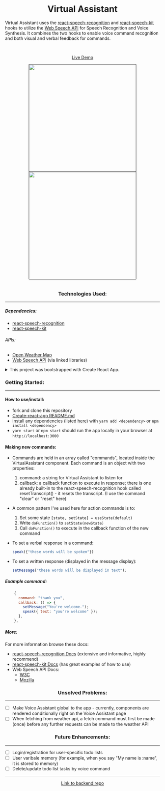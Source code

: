 <div align="center">

# Virtual Assistant

<!-- --- -->

</div>

Virtual Assistant uses the [react-speech-recognition](https://github.com/JamesBrill/react-speech-recognition) and [react-speech-kit](https://github.com/MikeyParton/react-speech-kit) hooks to utilize the [Web Speech API](https://wicg.github.io/speech-api/) for Speech Recognition and Voice Synthesis. It combines the two hooks to enable voice command recognition and both visual and verbal feedback for commands.

<!-- This is my capstone project for General Assembly's Software Engineering Immersive program. -->

<br>

<center>

[Live Demo](https://virtual-asst.herokuapp.com/)

</center>

<!-- ![ez-showCommands](https://user-images.githubusercontent.com/55470100/119111518-242b3380-b9f1-11eb-8982-479dfa52cdae.gif) -->

<!-- ![ez-showTodolist](https://user-images.githubusercontent.com/55470100/119111607-36a56d00-b9f1-11eb-8fac-fd79894a4b0f.gif) -->
<!--
![ez-showActivated](https://user-images.githubusercontent.com/55470100/119111659-43c25c00-b9f1-11eb-8a27-fdde8a9ff1da.gif) -->

<p align="center">
<a target="_blank" rel="noopener noreferrer" href="">
<img width="350px" src="https://user-images.githubusercontent.com/55470100/119111659-43c25c00-b9f1-11eb-8a27-fdde8a9ff1da.gif" style="max-width:100%;">
</a>

<a target="_blank" rel="noopener noreferer" href="">
<img width="350px" src="https://user-images.githubusercontent.com/55470100/119111607-36a56d00-b9f1-11eb-8fac-fd79894a4b0f.gif" style="max-width:100%;">
</a>
</p>

<!-- ![ezgif com-gif-maker (2)](https://user-images.githubusercontent.com/55470100/118386539-22730180-b5e6-11eb-936c-a867e0a90cd2.gif) -->

![]()

<div align="center">

### Technologies Used:

---

</div>

##### Dependencies:

- [react-speech-recognition](https://github.com/JamesBrill/react-speech-recognition)
- [react-speech-kit](https://github.com/MikeyParton/react-speech-kit)

###### APIs:

- [Open Weather Map](https://openweathermap.org/api)
- [Web Speech API](https://wicg.github.io/speech-api/) (via linked libraries)

<details><summary>This project was bootstrapped with Create React App.</summary>

# Getting Started with Create React App

This project was bootstrapped with [Create React App](https://github.com/facebook/create-react-app)

## Available Scripts

In the project directory, you can run:

### `yarn start`

Runs the app in the development mode.\
Open [http://localhost:3000](http://localhost:3000) to view it in the browser.

The page will reload if you make edits.\
You will also see any lint errors in the console.

### `yarn test`

Launches the test runner in the interactive watch mode.\
See the section about [running tests](https://facebook.github.io/create-react-app/docs/running-tests) for more information.

### `yarn build`

Builds the app for production to the `build` folder.\
It correctly bundles React in production mode and optimizes the build for the best performance.

The build is minified and the filenames include the hashes.\
Your app is ready to be deployed!

See the section about [deployment](https://facebook.github.io/create-react-app/docs/deployment) for more information.

### `yarn eject`

**Note: this is a one-way operation. Once you `eject`, you can’t go back!**

If you aren’t satisfied with the build tool and configuration choices, you can `eject` at any time. This command will remove the single build dependency from your project.

Instead, it will copy all the configuration files and the transitive dependencies (webpack, Babel, ESLint, etc) right into your project so you have full control over them. All of the commands except `eject` will still work, but they will point to the copied scripts so you can tweak them. At this point you’re on your own.

You don’t have to ever use `eject`. The curated feature set is suitable for small and middle deployments, and you shouldn’t feel obligated to use this feature. However we understand that this tool wouldn’t be useful if you couldn’t customize it when you are ready for it.

## Learn More

You can learn more in the [Create React App documentation](https://facebook.github.io/create-react-app/docs/getting-started).

To learn React, check out the [React documentation](https://reactjs.org/).

### Code Splitting

This section has moved here: [https://facebook.github.io/create-react-app/docs/code-splitting](https://facebook.github.io/create-react-app/docs/code-splitting)

### Analyzing the Bundle Size

This section has moved here: [https://facebook.github.io/create-react-app/docs/analyzing-the-bundle-size](https://facebook.github.io/create-react-app/docs/analyzing-the-bundle-size)

### Making a Progressive Web App

This section has moved here: [https://facebook.github.io/create-react-app/docs/making-a-progressive-web-app](https://facebook.github.io/create-react-app/docs/making-a-progressive-web-app)

### Advanced Configuration

This section has moved here: [https://facebook.github.io/create-react-app/docs/advanced-configuration](https://facebook.github.io/create-react-app/docs/advanced-configuration)

### Deployment

This section has moved here: [https://facebook.github.io/create-react-app/docs/deployment](https://facebook.github.io/create-react-app/docs/deployment)

### `yarn build` fails to minify

This section has moved here: [https://facebook.github.io/create-react-app/docs/troubleshooting#npm-run-build-fails-to-minify](https://facebook.github.io/create-react-app/docs/troubleshooting#npm-run-build-fails-to-minify)

</details>

### Getting Started:

---

#### How to use/install:

- fork and clone this repository
- [Create-react-app README.md](https://github.com/facebook/create-react-app/blob/master/README.md)
- install any dependencies (listed [here](#dependencies:)) with `yarn add <dependency>` or `npm install <dependency>`
- `yarn start` or `npm start` should run the app locally in your browser at `http://localhost:3000`

#### Making new commands:

- Commands are held in an array called "commands", located inside the VirtualAssistant component. Each command is an object with two properties:
  1. command: a string for Virtual Assistant to listen for
  2. callback: a callback function to execute in response; there is one already built-in to the react-speech-recognition hook called resetTranscript() - it resets the transcript. (I use the command "clear" or "reset" here)
- A common pattern I've used here for action commands is to:
  1. Set some state `[state, setState] = useState(default)`
  2. Write `doFunction()` to `setState(newState)`
  3. Call `doFunction()` to execute in the callback function of the new command
- To set a verbal response in a command:

  ```js
  speak({"these words will be spoken"})
  ```

- To set a written response (displayed in the message display):
  ```js
  setMessage("these words will be displayed in text");
  ```

##### Example command:

```js
    {
      command: "thank you",
      callback: () => {
        setMessage("You're welcome.");
        speak({ text: "you're welcome" });
      },
    },
```

##### More:

For more information browse these docs:

- [react-speech-recognition Docs](https://github.com/JamesBrill/react-speech-recognition/tree/98b14bfd60e7b9d72c1d6be95fdc5bfd0a5d3018/docs) (extensive and informative, highly recommend)
- [react-speech-kit Docs](https://github.com/MikeyParton/react-speech-kit) (has great examples of how to use)
- Web Speech API Docs:
  - [W3C](https://wicg.github.io/speech-api/)
  - [Mozilla](https://developer.mozilla.org/en-US/docs/Web/API/Web_Speech_API)

<div align="center">

### Unsolved Problems:

</div>

---

- [ ] Make Voice Assistant global to the app - currently, components are rendered conditionally right on the Voice Assistant page
- [ ] When fetching from weather api, a fetch command must first be made (once) before any further requests can be made to the weather API

<!--
- [ ] works
- [x] works too
 -->

<div align="center">

### Future Enhancements:

</div>

---

- [ ] Login/registration for user-specific todo lists
- [ ] User varibale memory (for example, when you say "My name is :name", it is stored to memory)
- [ ] Delete/update todo list tasks by voice command

---

<center>

[Link to backend repo](https://github.com/kristenprescott/VoiceAsst_backend)

</center>
